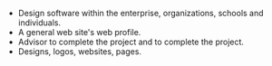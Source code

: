 - Design software within the enterprise, organizations, schools and individuals.
- A general web site's web profile.
- Advisor to complete the project and to complete the project.
- Designs, logos, websites, pages.
